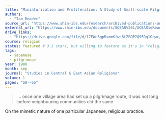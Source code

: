 ```yaml
---
title: "Miniaturization and Proliferation: A Study of Small-scale Pilgrimages in Japan"
authors:
  - "Ian Reader"
source_url: "https://www.shin-ibs.edu/research/archived-publications-and-research-projects/scear/v1/"
external_url: "https://www.shin-ibs.edu/documents/SCEAR%201/SCEAR1eReader.pdf"
drive_links:
  - "https://drive.google.com/file/d/17FWe3gpRvmmKfws6tZBQP2Q95Qg1Oqwr/view?usp=drivesdk"
course: religion
status: featured # 3.5 stars, but willing to feature as it's in "religion"
tags:
  - japanese
  - pilgrimage
year: 1988
month: sep
journal: "Studies in Central & East Asian Religions"
volume: 1
pages: "50--66"
---
```


> … once one village area had set up a pilgrimage route, it was not long before neighbouring communities did the same

On the mimetic nature of one particular Japanese, religious practice.
